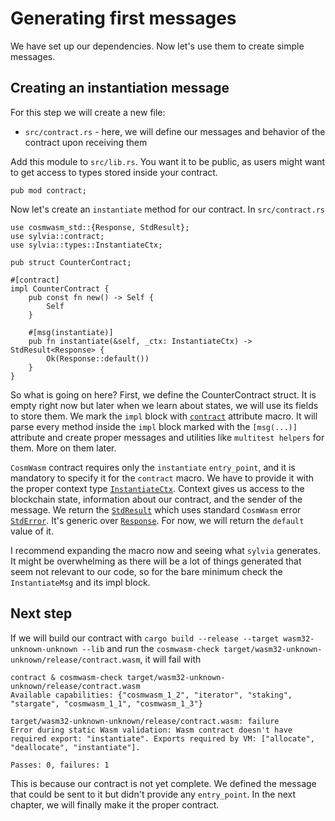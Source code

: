 # Generating first messages

We have set up our dependencies. Now let's use them to create simple messages.

## Creating an instantiation message

For this step we will create a new file:

- `src/contract.rs` - here, we will define our messages and behavior of the contract upon receiving
  them

Add this module to `src/lib.rs`. You want it to be public, as users might want to get access to
types stored inside your contract.

```rust,noplayground
pub mod contract;
```

Now let's create an `instantiate` method for our contract. In `src/contract.rs`

```rust,noplayground
use cosmwasm_std::{Response, StdResult};
use sylvia::contract;
use sylvia::types::InstantiateCtx;

pub struct CounterContract;

#[contract]
impl CounterContract {
    pub const fn new() -> Self {
        Self
    }

    #[msg(instantiate)]
    pub fn instantiate(&self, _ctx: InstantiateCtx) -> StdResult<Response> {
        Ok(Response::default())
    }
}
```

So what is going on here? First, we define the CounterContract struct. It is empty right now but 
later when we learn about states, we will use its fields to store them.
We mark the `impl` block with [`contract`](https://docs.rs/sylvia/0.7.0/sylvia/attr.contract.html)
attribute macro. It will parse every method inside the `impl` block marked with the `[msg(...)]` 
attribute and create proper messages and utilities like `multitest helpers` for them.
More on them later.

`CosmWasm` contract requires only the `instantiate` `entry_point`, and it is mandatory to specify
it for the `contract` macro. We have to provide it with the proper context type 
[`InstantiateCtx`](https://docs.rs/sylvia/0.7.0/sylvia/types/struct.InstantiateCtx.html).
Context gives us access to the blockchain state, information about our contract, and the sender of the 
message. We return the [`StdResult`](https://docs.rs/cosmwasm-std/1.3.1/cosmwasm_std/type.StdResult.html)
which uses standard `CosmWasm` error 
[`StdError`](https://docs.rs/cosmwasm-std/1.3.1/cosmwasm_std/enum.StdError.html).
It's generic over [`Response`](https://docs.rs/cosmwasm-std/1.3.1/cosmwasm_std/struct.Response.html).
For now, we will return the `default` value of it.

I recommend expanding the macro now and seeing what `sylvia` generates. It might be overwhelming 
as there will be a lot of things generated that seem not relevant to our code, so for the bare 
minimum check the `InstantiateMsg` and its impl block.

## Next step
If we will build our contract with `cargo build --release --target wasm32-unknown-unknown --lib`
and run the `cosmwasm-check target/wasm32-unknown-unknown/release/contract.wasm`, it will fail with

```
contract & cosmwasm-check target/wasm32-unknown-unknown/release/contract.wasm
Available capabilities: {"cosmwasm_1_2", "iterator", "staking", "stargate", "cosmwasm_1_1", "cosmwasm_1_3"}

target/wasm32-unknown-unknown/release/contract.wasm: failure
Error during static Wasm validation: Wasm contract doesn't have required export: "instantiate". Exports required by VM: ["allocate", "deallocate", "instantiate"].

Passes: 0, failures: 1
```

This is because our contract is not yet complete. We defined the message that could be sent to it but
didn't provide any `entry_point`. In the next chapter, we will finally make it the proper contract.
